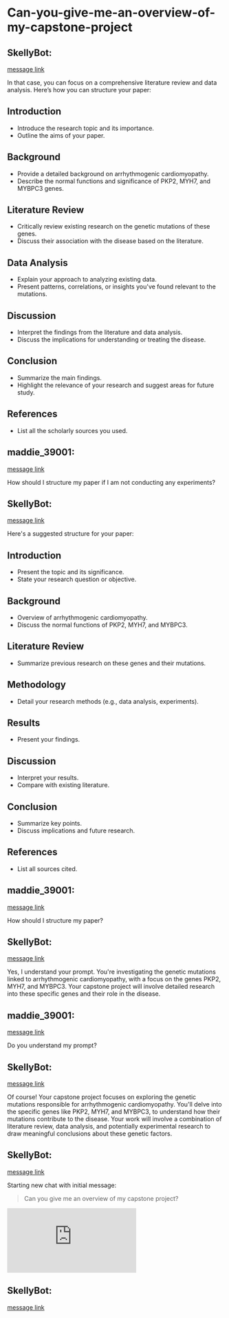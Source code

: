 # Can-you-give-me-an-overview-of-my-capstone-project

## **SkellyBot**:

 [message link](https://discord.com/channels/1194766712680222800/1212584742839652362/1212593326520279131) 

 In that case, you can focus on a comprehensive literature review and data analysis. Here’s how you can structure your paper:

## Introduction
- Introduce the research topic and its importance.
- Outline the aims of your paper.

## Background
- Provide a detailed background on arrhythmogenic cardiomyopathy.
- Describe the normal functions and significance of PKP2, MYH7, and MYBPC3 genes.

## Literature Review
- Critically review existing research on the genetic mutations of these genes.
- Discuss their association with the disease based on the literature.

## Data Analysis
- Explain your approach to analyzing existing data.
- Present patterns, correlations, or insights you've found relevant to the mutations.

## Discussion
- Interpret the findings from the literature and data analysis.
- Discuss the implications for understanding or treating the disease.

## Conclusion
- Summarize the main findings.
- Highlight the relevance of your research and suggest areas for future study.

## References
- List all the scholarly sources you used.

## **maddie_39001**:

 [message link](https://discord.com/channels/1194766712680222800/1212584742839652362/1212593324603609098) 

 How should I structure my paper if I am not conducting any experiments?

## **SkellyBot**:

 [message link](https://discord.com/channels/1194766712680222800/1212584742839652362/1212593113713999932) 

 Here's a suggested structure for your paper:

## Introduction
- Present the topic and its significance.
- State your research question or objective.

## Background
- Overview of arrhythmogenic cardiomyopathy.
- Discuss the normal functions of PKP2, MYH7, and MYBPC3.

## Literature Review
- Summarize previous research on these genes and their mutations.

## Methodology
- Detail your research methods (e.g., data analysis, experiments).

## Results
- Present your findings.

## Discussion
- Interpret your results.
- Compare with existing literature.

## Conclusion
- Summarize key points.
- Discuss implications and future research.

## References
- List all sources cited.

## **maddie_39001**:

 [message link](https://discord.com/channels/1194766712680222800/1212584742839652362/1212593111772041256) 

 How should I structure my paper?

## **SkellyBot**:

 [message link](https://discord.com/channels/1194766712680222800/1212584742839652362/1212586906819502080) 

 Yes, I understand your prompt. You're investigating the genetic mutations linked to arrhythmogenic cardiomyopathy, with a focus on the genes PKP2, MYH7, and MYBPC3. Your capstone project will involve detailed research into these specific genes and their role in the disease.

## **maddie_39001**:

 [message link](https://discord.com/channels/1194766712680222800/1212584742839652362/1212586905011748934) 

 Do you understand my prompt?

## **SkellyBot**:

 [message link](https://discord.com/channels/1194766712680222800/1212584742839652362/1212584753492926534) 

 Of course! Your capstone project focuses on exploring the genetic mutations responsible for arrhythmogenic cardiomyopathy. You'll delve into the specific genes like PKP2, MYH7, and MYBPC3, to understand how their mutations contribute to the disease. Your work will involve a combination of literature review, data analysis, and potentially experimental research to draw meaningful conclusions about these genetic factors.

## **SkellyBot**:

 [message link](https://discord.com/channels/1194766712680222800/1212584742839652362/1212584747692204123) 

 Starting new chat with initial message:

> Can you give me an overview of my capstone project?

![chat-1212584742839652362.json](https://cdn.discordapp.com/attachments/1212584742839652362/1212593374444523530/chat-1212584742839652362.json?ex=660e1615&is=65fba115&hm=49e4b3fe2bfcb0d35367147d8248a8ed3507e7245a700a2bd42e533d9606fc71&)

## **SkellyBot**:

 [message link](https://discord.com/channels/1194766712680222800/1212584742839652362/1212584745620344954) 

 

